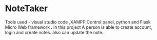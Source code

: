 # NoteTaker
Tools used - visual studio code ,XAMPP Control panel, python and Flask Micro Web framework .  In this project A person is able to create account, login and create notes. also can update the note.
